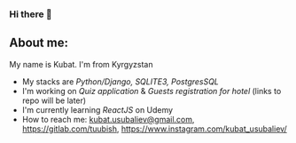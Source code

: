 ### Hi there 👋
## About me:
My name is Kubat. I'm from Kyrgyzstan
- My stacks are *Python/Django, SQLITE3, PostgresSQL*
- I'm working on *Quiz application* & *Guests registration for hotel* (links to repo will be later)
- I'm currently learning *ReactJS* on Udemy
- How to reach me: kubat.usubaliev@gmail.com, https://gitlab.com/tuubish, https://www.instagram.com/kubat_usubaliev/
